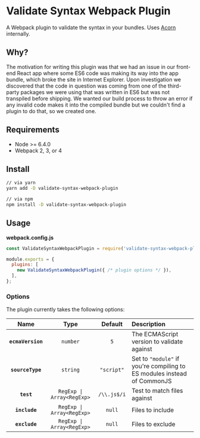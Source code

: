 # Validate Syntax Webpack Plugin

A Webpack plugin to validate the syntax in your bundles. Uses
[Acorn](https://github.com/acornjs/acorn) internally.

## Why?

The motivation for writing this plugin was that we had an issue in our front-end
React app where some ES6 code was making its way into the app bundle, which
broke the site in Internet Explorer. Upon investigation we discovered that the
code in question was coming from one of the third-party packages we were using
that was written in ES6 but was not transpiled before shipping. We wanted our
build process to throw an error if any invalid code makes it into the compiled
bundle but we couldn't find a plugin to do that, so we created one.

## Requirements

- Node >= 6.4.0
- Webpack 2, 3, or 4

## Install

```sh
// via yarn
yarn add -D validate-syntax-webpack-plugin

// via npm
npm install -D validate-syntax-webpack-plugin
```

## Usage

**webpack.config.js**

```js
const ValidateSyntaxWebpackPlugin = require('validate-syntax-webpack-plugin');

module.exports = {
  plugins: [
    new ValidateSyntaxWebpackPlugin({ /* plugin options */ }),
  ],
};
```

### Options

The plugin currently takes the following options:

|Name|Type|Default|Description|
|:--:|:--:|:-----:|:----------|
|**`ecmaVersion`**|`number`|`5`|The ECMAScript version to validate against|
|**`sourceType`**|`string`|`"script"`|Set to `"module"` if you're compiling to ES modules instead of CommonJS|
|**`test`**|`RegExp \| Array<RegExp>`|`/\\.js$/i`|Test to match files against|
|**`include`**|`RegExp \| Array<RegExp>`|`null`|Files to include|
|**`exclude`**|`RegExp \| Array<RegExp>`|`null`|Files to exclude|
